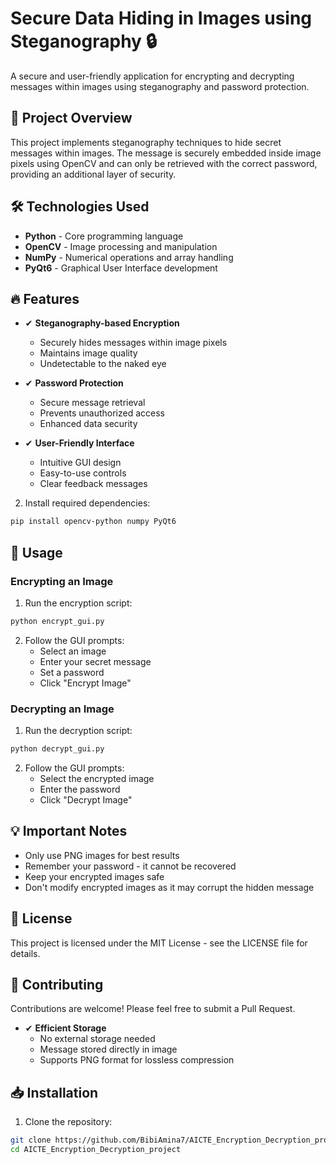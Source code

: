 # Secure Data Hiding in Images using Steganography 🔒

A secure and user-friendly application for encrypting and decrypting messages within images using steganography and password protection.

## 📌 Project Overview

This project implements steganography techniques to hide secret messages within images. The message is securely embedded inside image pixels using OpenCV and can only be retrieved with the correct password, providing an additional layer of security.

## 🛠️ Technologies Used

- **Python** - Core programming language
- **OpenCV** - Image processing and manipulation
- **NumPy** - Numerical operations and array handling
- **PyQt6** - Graphical User Interface development

## 🔥 Features

- ✔ **Steganography-based Encryption**
  - Securely hides messages within image pixels
  - Maintains image quality
  - Undetectable to the naked eye

- ✔ **Password Protection**
  - Secure message retrieval
  - Prevents unauthorized access
  - Enhanced data security

- ✔ **User-Friendly Interface**
  - Intuitive GUI design
  - Easy-to-use controls
  - Clear feedback messages
 
2. Install required dependencies:
```bash
pip install opencv-python numpy PyQt6
 ```

## 🚀 Usage
### Encrypting an Image
1. Run the encryption script:
```bash
python encrypt_gui.py
 ```

2. Follow the GUI prompts:
   - Select an image
   - Enter your secret message
   - Set a password
   - Click "Encrypt Image"
### Decrypting an Image
1. Run the decryption script:
```bash
python decrypt_gui.py
 ```

2. Follow the GUI prompts:
   - Select the encrypted image
   - Enter the password
   - Click "Decrypt Image"
## 💡 Important Notes
- Only use PNG images for best results
- Remember your password - it cannot be recovered
- Keep your encrypted images safe
- Don't modify encrypted images as it may corrupt the hidden message
## 📝 License
This project is licensed under the MIT License - see the LICENSE file for details.

## 🤝 Contributing
Contributions are welcome! Please feel free to submit a Pull Request.   

- ✔ **Efficient Storage**
  - No external storage needed
  - Message stored directly in image
  - Supports PNG format for lossless compression

## 📥 Installation

1. Clone the repository:
```bash
git clone https://github.com/BibiAmina7/AICTE_Encryption_Decryption_project.git
cd AICTE_Encryption_Decryption_project
